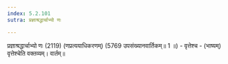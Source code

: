 ```yaml
---
index: 5.2.101
sutra: प्रज्ञाश्रद्धार्चाभ्यो णः

---
```

प्रज्ञाश्रद्धार्चाभ्यो णः (2119) (णप्रत्ययाधिकरणम्) (5769 उपसंख्यानवार्तिकम्॥ 1 ॥) - वृत्तेश्च - (भाष्यम्) वृत्तेश्चेति वक्तव्यम्। वार्तम्॥